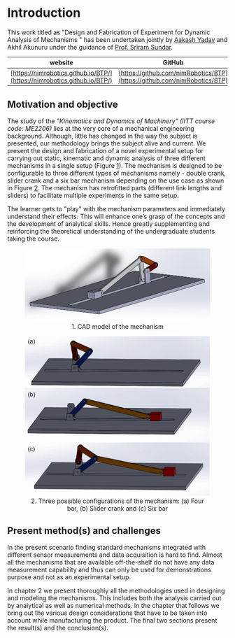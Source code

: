 
# Introduction

This work titled as "Design and Fabrication of Experiment for Dynamic Analysis of Mechanisms " has been undertaken jointly by [Aakash Yadav](http://nimrobotics.github.io/) and Akhil Akunuru under the guidance of [Prof. Sriram Sundar](https://iittp.ac.in/dr-sriram-sundar).

|website| GitHub |
|--|--|
| [https://nimrobotics.github.io/BTP/](https://nimrobotics.github.io/BTP/) | [https://github.com/nimRobotics/BTP](https://github.com/nimRobotics/BTP) |


## Motivation and objective

The study of the *"Kinematics and Dynamics of Machinery" (IITT course code: ME2206)* lies at the very core of a mechanical engineering
background. Although, little has changed in the way the subject is presented, our methodology brings the subject alive and current. We
present the design and fabrication of a novel experimental setup for carrying out static, kinematic and dynamic analysis of three different
mechanisms in a single setup (Figure <a href="#cad_ful" data-reference-type="ref" data-reference="cad_ful">1</a>). The mechanism is designed to be configurable to three different types of mechanisms namely - double crank, slider crank and a six bar mechanism depending on the use case as shown in Figure <a href="#cad_all" data-reference-type="ref" data-reference="cad_all">2</a>. The mechanism has retrofitted parts (different link lengths and sliders) to facilitate multiple experiments in the same setup.

The learner gets to "play" with the mechanism parameters and immediately understand their effects. This will enhance one’s grasp of the concepts
and the development of analytical skills. Hence greatly supplementing and reinforcing the theoretical understanding of the undergraduate
students taking the course.

<figure align="center">
<img align="center" src="Pictures/cad_model.png" id="cad_ful" alt=""/><figcaption>1. CAD model of the mechanism</figcaption>
</figure>

<figure align="center">
<img src="Pictures/all_mech.png" id="cad_all" alt=""/><figcaption>2. Three possible configurations of the mechanism: (a) Four bar, (b) Slider crank and (c) Six bar</figcaption>
</figure>


## Present method(s) and challenges

In the present scenario finding standard mechanisms integrated with different sensor measurements and data acquisition is hard to find.
Almost all the mechanisms that are available off-the-shelf do not have any data measurement capability and thus can only be used for
demonstrations purpose and not as an experimental setup. 

In chapter 2 we present thoroughly all the methodologies used in designing and modeling the mechanisms. This includes both the analysis
carried out by analytical as well as numerical methods. In the chapter that follows we bring out the various design considerations that have to
be taken into account while manufacturing the product. The final two sections present the result(s) and the conclusion(s).